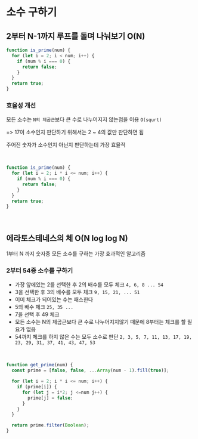 # 소수 구하기

## 2부터 N-1까지 루프를 돌며 나눠보기 O(N)

```javascript
function is_prime(num) {
  for (let i = 2; i < num; i++) {
    if (num % i === 0) {
      return false;
    }
  }
  return true;
}
```

### 효율성 개선

모든 소수는 `N의 제곱근`보다 큰 수로 나누어지지 않는점을 이용
`O(squrt)`

=> 17이 소수인지 판단하기 위해서는 2 ~ 4의 값만 판단하면 됨

주어진 숫자가 소수인지 아닌지 판단하는데 가장 효율적

<br>

```javascript
function is_prime(num) {
  for (let i = 2; i * i <= num; i++) {
    if (num % i === 0) {
      return false;
    }
  }
  return true;
}
```

<br>

## 에라토스테네스의 체 O(N log log N)

1부터 N 까지 숫자중 모든 소수를 구하는 가장 효과적인 알고리즘

### 2부터 54중 소수를 구하기

- 가장 앞에있는 2를 선택한 후 2의 배수를 모두 체크 `4, 6, 8 ... 54`
- 3을 선택한 후 3의 배수를 모두 체크 `9, 15, 21, ... 51`
- 이미 체크가 되어있는 수는 패스한다
- 5의 배수 체크 `25, 35 ...`
- 7을 선택 후 49 체크
- 모든 소수는 N의 제곱근보다 큰 수로 나누어지지않기 때문에 8부터는 체크를 할 필요가 없음
- 54까지 체크를 하지 않은 수는 모두 소수로 판단 `2, 3, 5, 7, 11, 13, 17, 19, 23, 29, 31, 37, 41, 43, 47, 53`

<br>

```javascript
function get_prime(num) {
  const prime = [false, false, ...Array(num - 1).fill(true)];

  for (let i = 2; i * i <= num; i++) {
    if (prime[i]) {
      for (let j = i*2; j <=num j++) {
        prime[j] = false;
      }
    }
  }

  return prime.filter(Boolean);
}
```
